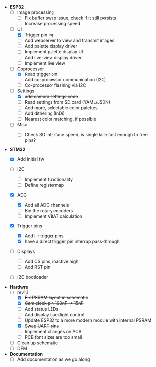 - **ESP32**
  - [ ] Image processing
    - [ ] Fix buffer swap issue, check if it still persists
    - [ ] Increase processing speed
  - [ ] UI
    - [x] Trigger pin irq
    - [ ] Add webserver to view and transmit images
    - [ ] Add palette display driver
    - [ ] Implement palette display UI
    - [ ] Add live-view display driver
    - [ ] Implement live view
  - [ ] Coprocessor
    - [x] Read trigger pin
    - [ ] Add co-processor communication (I2C)
    - [ ] Co-processor flashing via I2C
  - [ ] Settings
    - [x] ~~add camera settings code~~
    - [ ] Read settings from SD card (YAML/JSON)
    - [ ] Add more, selectable color palettes
    - [ ] Add dithering (InDi)
    - [ ] Nearest color matching, if possible
  - [ ] Misc
    - [ ] Check SD interface speed, is single lane fast enough to free pins?


- **STM32**
  - [x] Add initial fw
  - [ ] I2C
    - [ ] Implement functionality
    - [ ] Define registermap
  - [x] ADC
    - [x] Add all ADC channels
    - [ ] Bin the rotary encoders
    - [ ] Implement VBAT calculation
  - [x] Trigger pins
    - [x] Add l-r trigger pins
    - [x] have a direct trigger pin interrup pass-through
  - [ ] Displays
    - [ ] Add CS pins, inactive high
    - [ ] Add RST pin
  - [ ] I2C bootloader


- **Hardwre**
  - [ ] rev1.1
    - [x] ~~Fix PSRAM layout in schematic~~
    - [x] ~~Cam clock pin 100nF → 15nF~~
    - [ ] Add status LEDs
    - [ ] Add display backlight control
    - [ ] Update ESP32 to a more modern module with internal PSRAM
    - [x] ~~Swap UART pins~~
    - [ ] Implement changes on PCB
    - [ ] PCB font sizes are too small
  - [ ] Clean up schematic
  - [ ] DFM

- **Documentation**
  - [ ] Add documentation as we go along